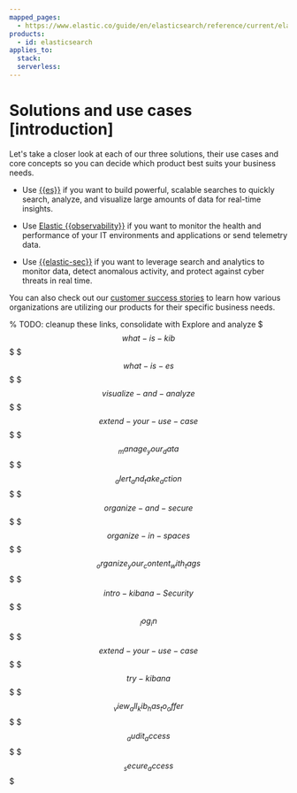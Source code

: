 ```yaml
---
mapped_pages:
  - https://www.elastic.co/guide/en/elasticsearch/reference/current/elasticsearch-intro-what-is-es.html
products:
  - id: elasticsearch
applies_to:
  stack:
  serverless:
---
```

# Solutions and use cases [introduction]

Let's take a closer look at each of our three solutions, their use cases and core concepts so you can decide which product best suits your business needs.

- Use [{{es}}](/solutions/search.md) if you want to build powerful, scalable searches to quickly search, analyze, and visualize large amounts of data for real-time insights. 

- Use [Elastic {{observability}}](/solutions/observability.md) if you want to monitor the health and performance of your IT environments and applications or send telemetry data. 

- Use [{{elastic-sec}}](/solutions/security.md) if you want to leverage search and analytics to monitor data, detect anomalous activity, and protect against cyber threats in real time.

You can also check out our [customer success stories](https://www.elastic.co/customers/success-stories) to learn how various organizations are utilizing our products for their specific business needs.
<!--TBD: Call out how solutions map to Serverless project types? -->
<!-- Content moved from the-stack.md
## Get data into Elasticsearch

When building custom search experiences or indexing general data, you have several direct and flexible ingestion options:

* **Native APIs and language clients:** Index any JSON document directly using the {{es}} REST API or the official clients for languages like Python, Java, Go, and more.  
* **Web crawler:** Ingest content from public or private websites to make them searchable.  
* **Enterprise connectors:** Use pre-built connectors to sync data from external content sources like SharePoint, Confluence, Jira, and databases like MongoDB or PostgreSQL into {{es}}.

## Get data into Elastic Observability

For full-stack observability, ingest logs, metrics, traces, and profiles using these OpenTelemetry-native methods:

* **{{edot}}:** Use Elastic's supported OpenTelemetry SDKs for custom application instrumentation and the Collector for vendor-neutral infrastructure telemetry.  
* **{{agent}}:** A single agent to collect infrastructure logs and metrics from hosts, containers, and cloud services using pre-built integrations.  
* **APM Agents:** Provide streamlined, out-of-the-box auto-instrumentation of your applications to capture detailed traces and performance metrics.  
* **{{ls}} and {{beats}}:** Leverage these battle-tested tools for advanced log processing pipelines (Logstash) and lightweight data shipping (Beats).

## Get data into Elastic Security

**{{agent}}** is the core ingestion method for security data. As a single, unified agent, it's purpose-built to collect the rich data needed for modern threat detection and response, including:

* **Endpoint Security:** Collects detailed event data for threat prevention, detection (EDR), and response directly from your endpoints.  
* **System & Audit Logs:** Gathers security-relevant logs and audit trails from hosts across your environment.  
* **Network Activity:** Captures network data to help detect intrusions and suspicious behavior.

Fleets of Elastic Agents are managed centrally, simplifying deployment and policy enforcement across thousands of hosts.
-->
<!-- Existing content from introduction.md
# Use cases [introduction]

The {{stack}} is used for a wide and growing range of use cases. Here are a few examples:

## Elasticsearch

- **Full-text search**: Build a fast, relevant full-text search solution using inverted indexes, tokenization, and text analysis.
- **Vector database**: Store and search vectorized data, and create vector embeddings with built-in and third-party natural language processing (NLP) models.
- **Semantic search**: Understand the intent and contextual meaning behind search queries using tools like synonyms, dense vector embeddings, and learned sparse query-document expansion.
- **Hybrid search**: Combine full-text search with vector search using state-of-the-art ranking algorithms.
- **Build search experiences**: Add hybrid search capabilities to apps or websites, or build enterprise search engines over your organization’s internal data sources.
- **Retrieval augmented generation (RAG)**: Use {{ecloud}} as a retrieval engine to supplement generative AI models with more relevant, up-to-date, or proprietary data for a range of use cases.
- **Geospatial search**: Search for locations and calculate spatial relationships using geospatial queries.

[**Get started with {{es}} →**](../solutions/search/get-started.md)

## Observability

- **Logs, metrics, and traces**: Collect, store, and analyze logs, metrics, and traces from applications, systems, and services.
- **Application performance monitoring (APM)**: Monitor and analyze the performance of business-critical software applications.
- **Real user monitoring (RUM)**: Monitor, quantify, and analyze user interactions with web applications.
- **OpenTelemetry**: Reuse your existing instrumentation to send telemetry data to the Elastic Stack using the OpenTelemetry standard.

[**Get started with {{observability}} →**](../solutions/observability/get-started.md)

## Security

- **Security information and event management (SIEM)**: Collect, store, and analyze security data from applications, systems, and services.
- **Endpoint security**: Monitor and analyze endpoint security data.
- **Threat hunting**: Search and analyze data to detect and respond to security threats.

[**Get started with {{elastic-sec}} →**](../solutions/security/get-started.md)

This is just a sample of search, observability, and security use cases enabled by {{ecloud}}. Refer to Elastic [customer success stories](https://www.elastic.co/customers/success-stories) for concrete examples across a range of industries.
-->
% TODO: cleanup these links, consolidate with Explore and analyze
$$$what-is-kib$$$
$$$what-is-es$$$
$$$visualize-and-analyze$$$
$$$extend-your-use-case$$$
$$$_manage_your_data$$$
$$$_alert_and_take_action$$$
$$$organize-and-secure$$$
$$$organize-in-spaces$$$
$$$_organize_your_content_with_tags$$$
$$$intro-kibana-Security$$$
$$$_log_in$$$
$$$extend-your-use-case$$$
$$$try-kibana$$$
$$$_view_all_kib_has_to_offer$$$
$$$_audit_access$$$
$$$_secure_access$$$
